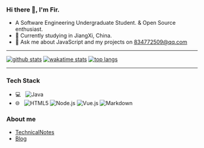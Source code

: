 ### Hi there 👋, I'm Fir.

<!--
**834772509/834772509** is a ✨ _special_ ✨ repository because its `README.md` (this file) appears on your GitHub profile.

Here are some ideas to get you started:

- 🔭 I’m currently working on ...
- 🌱 I’m currently learning ...
- 👯 I’m looking to collaborate on ...
- 🤔 I’m looking for help with ...
- 💬 Ask me about ...
- 📫 How to reach me: ...
- 😄 Pronouns: ...
- ⚡ Fun fact: ...
-->

<!-- [<img align="right" width="50%" src="https://github-readme-stats.vercel.app/api?username=834772509&show_icons=true">](https://github.com/834772509) -->

- A Software Engineering Undergraduate Student. & Open Source enthusiast.
- 🌱 Currently studying in JiangXi, China.
- 💬 Ask me about JavaScript and my projects on [834772509@qq.com](mailto:834772509@qq.com)

---

[![github stats](https://github-readme-stats.vercel.app/api?username=834772509&show_icons=true)](https://github.com/834772509)
[![wakatime stats](https://github-readme-stats.vercel.app/api/wakatime?username=834772509&layout=compact)](https://github.com/834772509)
[![top langs](https://github-readme-stats.vercel.app/api/top-langs/?username=834772509&layout=compact)](https://github.com/834772509)

---

### Tech Stack

- 💻 &#160; ![Java](https://img.shields.io/badge/-Java-333333?style=flat&logo=Java&logoColor=007396)
- 🌐 &#160; ![HTML5](https://img.shields.io/badge/-HTML5-333333?style=flat&logo=HTML5)
![Node.js](https://img.shields.io/badge/-Node.js-333333?style=flat&logo=node.js)
![Vue.js](https://img.shields.io/badge/-VueJS-333333?style=flat&logo=Vue.js)
![Markdown](https://img.shields.io/badge/-Markdown-333333?style=flat&logo=markdown)

### About me
- [TechnicalNotes](https://fir834772509.gitee.io/technicalnotes/)
- [Blog](http://blog.firpe.cn/)
